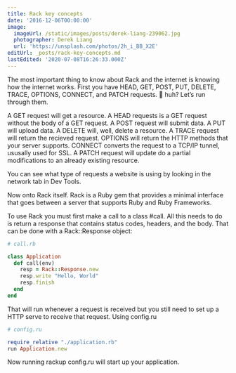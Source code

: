 ```yaml
---
title: Rack key concepts
date: '2016-12-06T00:00:00'
image:
  imageUrl: /static/images/posts/derek-liang-239062.jpg
  photographer: Derek Liang
  url: 'https://unsplash.com/photos/2h_i_BB_X2E'
editUrl: _posts/rack-key-concepts.md
lastEdited: '2020-07-08T16:26:33.000Z'
---
```


The most important thing to know about Rack and the internet is knowing how the
internet works. First you have HEAD, GET, POST, PUT, DELETE, TRACE, OPTIONS,
CONNECT, and PATCH requests. 🤔 huh? Let’s run through them.

A GET request will get a resource. A HEAD requests is a GET request without the
body of a GET request. A POST request will submit data. A PUT will upload data.
A DELETE will, well, delete a resource. A TRACE request will return the recieved
request. OPTIONS will return the HTTP methods that your server supports. CONNECT
converts the request to a TCP/IP tunnel, ususally used for SSL. A PATCH request
will update do a partial modifications to an already existing resource.

You can see what type of requests a website is using by looking in the network
tab in Dev Tools.

Now onto Rack itself. Rack is a Ruby gem that provides a minimal interface that
goes between a server that supports Ruby and Ruby Frameworks.

To use Rack you must first make a call to a class #call. All this needs to do is
return a response that contains status codes, headers, and the body. That can be
done with a Rack::Response object:

```ruby
# call.rb

class Application
  def call(env)
    resp = Rack::Response.new
    resp.write "Hello, World"
    resp.finish
  end
end
```

That will run whenever a request is received but you still need to set up a HTTP
serve to receive that request. Using config.ru

```ruby
# config.ru

require_relative "./application.rb"
run Application.new
```

Now running rackup config.ru will start up your application.
